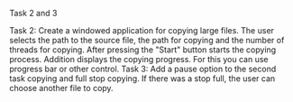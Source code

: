 Task 2 and 3

Task 2:
Create a windowed application for copying large files.
The user selects the path to the source file, the path for
copying and the number of threads for copying. After pressing
the "Start" button starts the copying process. Addition
displays the copying progress. For this you can use
progress bar or other control.
Task 3:
Add a pause option to the second task
copying and full stop copying. If there was a stop
full, the user can choose another file to copy.
